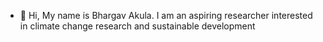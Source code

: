 - 👋 Hi, My name is Bhargav Akula. I am an aspiring researcher interested in climate change research and sustainable development
  

<!---
bhargavakula01/bhargavakula01 is a ✨ special ✨ repository because its `README.md` (this file) appears on your GitHub profile.
You can click the Preview link to take a look at your changes.
--->

